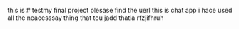 this is # testmy final project 
plesase find the uerl
this is chat app i hace used all the neacesssay thing that tou jadd
thatia rfzjifhruh
